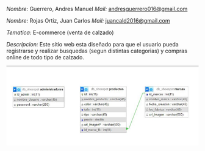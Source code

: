 *Nombre:* Guerrero, Andres Manuel
*Mail:* andresguerrero016@gmail.com

*Nombre:* Rojas Ortiz, Juan Carlos
*Mail:* juancald2016@gmail.com

*Tematica:* E-commerce (venta de calzado)

*Descripcion:* Este sitio web esta diseñado para que el usuario pueda registrarse y realizar busquedas (segun distintas categorias) y compras online de todo tipo de calzado.

![alt text](https://github.com/AndresMGuerrero/TPE-Web2/blob/main/Diagrama-ER-ShoeSpot.jpg)
